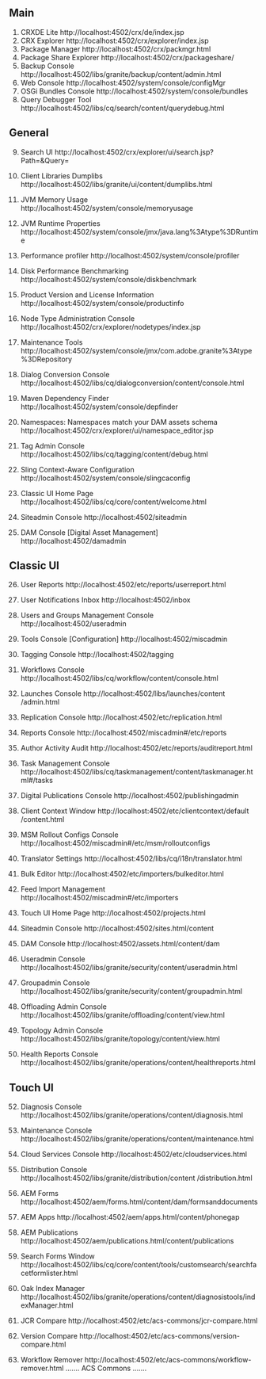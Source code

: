 ## Main
1. CRXDE Lite
http://localhost:4502/crx/de/index.jsp
2. CRX Explorer
http://localhost:4502/crx/explorer/index.jsp
3. Package Manager
http://localhost:4502/crx/packmgr.html
4. Package Share Explorer
http://localhost:4502/crx/packageshare/
5. Backup Console
http://localhost:4502/libs/granite/backup/content/admin.html
6. Web Console
http://localhost:4502/system/console/configMgr
7. OSGi Bundles Console
http://localhost:4502/system/console/bundles
8. Query Debugger Tool
http://localhost:4502/libs/cq/search/content/querydebug.html


## General
9. Search UI
http://localhost:4502/crx/explorer/ui/search.jsp?Path=&Query=
10. Client Libraries Dumplibs
http://localhost:4502/libs/granite/ui/content/dumplibs.html
11. JVM Memory Usage
http://localhost:4502/system/console/memoryusage
12. JVM Runtime Properties
http://localhost:4502/system/console/jmx/java.lang%3Atype%3DRuntime
13. Performance profiler
http://localhost:4502/system/console/profiler
14. Disk Performance Benchmarking
http://localhost:4502/system/console/diskbenchmark
15. Product Version and License Information
http://localhost:4502/system/console/productinfo
16. Node Type Administration Console
http://localhost:4502/crx/explorer/nodetypes/index.jsp
17. Maintenance Tools
http://localhost:4502/system/console/jmx/com.adobe.granite%3Atype%3DRepository
18. Dialog Conversion Console
http://localhost:4502/libs/cq/dialogconversion/content/console.html


19. Maven Dependency Finder
http://localhost:4502/system/console/depfinder
20. Namespaces: Namespaces match your
DAM assets schema
http://localhost:4502/crx/explorer/ui/namespace_editor.jsp
21. Tag Admin Console
http://localhost:4502/libs/cq/tagging/content/debug.html
22. Sling Context-Aware Configuration
http://localhost:4502/system/console/slingcaconfig
23. Classic UI Home Page
http://localhost:4502/libs/cq/core/content/welcome.html
24. Siteadmin Console
http://localhost:4502/siteadmin
25. DAM Console [Digital Asset Management]
http://localhost:4502/damadmin


## Classic UI

26. User Reports
http://localhost:4502/etc/reports/userreport.html
27. User Notifications Inbox
http://localhost:4502/inbox
28. Users and Groups Management Console
http://localhost:4502/useradmin
29. Tools Console [Configuration]
http://localhost:4502/miscadmin
30. Tagging Console
http://localhost:4502/tagging
31. Workflows Console
http://localhost:4502/libs/cq/workflow/content/console.html
32. Launches Console
http://localhost:4502/libs/launches/content
/admin.html
33. Replication Console
http://localhost:4502/etc/replication.html
34. Reports Console
http://localhost:4502/miscadmin#/etc/reports

36. Author Activity Audit
http://localhost:4502/etc/reports/auditreport.html
37. Task Management Console
http://localhost:4502/libs/cq/taskmanagement/content/taskmanager.html#/tasks
38. Digital Publications Console
http://localhost:4502/publishingadmin
39. Client Context Window
http://localhost:4502/etc/clientcontext/default
/content.html
40. MSM Rollout Configs Console
http://localhost:4502/miscadmin#/etc/msm/rolloutconfigs
41. Translator Settings
http://localhost:4502/libs/cq/i18n/translator.html
42. Bulk Editor
http://localhost:4502/etc/importers/bulkeditor.html
43. Feed Import Management
http://localhost:4502/miscadmin#/etc/importers
44. Touch UI Home Page
http://localhost:4502/projects.html
45. Siteadmin Console
http://localhost:4502/sites.html/content
46. DAM Console
http://localhost:4502/assets.html/content/dam
47. Useradmin Console
http://localhost:4502/libs/granite/security/content/useradmin.html
48. Groupadmin Console
http://localhost:4502/libs/granite/security/content/groupadmin.html
49. Offloading Admin Console
http://localhost:4502/libs/granite/offloading/content/view.html
50. Topology Admin Console
http://localhost:4502/libs/granite/topology/content/view.html
51. Health Reports Console
http://localhost:4502/libs/granite/operations/content/healthreports.html



## Touch UI
52. Diagnosis Console
http://localhost:4502/libs/granite/operations/content/diagnosis.html
53. Maintenance Console
http://localhost:4502/libs/granite/operations/content/maintenance.html
54. Cloud Services Console
http://localhost:4502/etc/cloudservices.html
55. Distribution Console
http://localhost:4502/libs/granite/distribution/content
/distribution.html
56. AEM Forms
http://localhost:4502/aem/forms.html/content/dam/formsanddocuments
57. AEM Apps
http://localhost:4502/aem/apps.html/content/phonegap
58. AEM Publications
http://localhost:4502/aem/publications.html/content/publications

59. Search Forms Window
http://localhost:4502/libs/cq/core/content/tools/customsearch/searchfacetformlister.html
60. Oak Index Manager
http://localhost:4502/libs/granite/operations/content/diagnosistools/indexManager.html
61. JCR Compare
http://localhost:4502/etc/acs-commons/jcr-compare.html
62. Version Compare
http://localhost:4502/etc/acs-commons/version-compare.html
63. Workflow Remover
http://localhost:4502/etc/acs-commons/workflow-remover.html
.......
ACS Commons
.......

